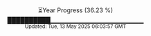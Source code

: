 <p align="center">
⏳Year Progress (36.23 %)<br>
██████████▁▁▁▁▁▁▁▁▁▁▁▁▁▁▁▁▁▁▁▁ <br>
<sub>Updated: Tue, 13 May 2025 06:03:57 GMT</sub>
</p>

